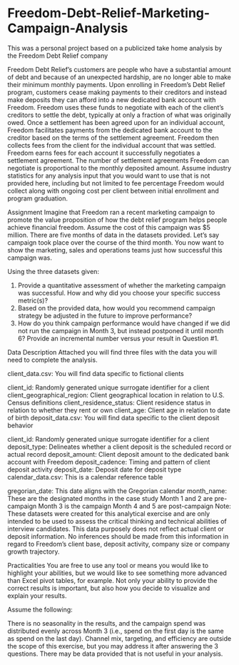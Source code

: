 # Freedom-Debt-Relief-Marketing-Campaign-Analysis

This was a personal project based on a publicized take home analysis by the Freedom Debt Relief company

Freedom Debt Relief’s customers are people who have a substantial amount of debt and because of an unexpected hardship, are no longer able to make their minimum monthly payments. Upon enrolling in Freedom’s Debt Relief program, customers cease making payments to their creditors and instead make deposits they can afford into a new dedicated bank account with Freedom. Freedom uses these funds to negotiate with each of the client’s creditors to settle the debt, typically at only a fraction of what was originally owed. Once a settlement has been agreed upon for an individual account, Freedom facilitates payments from the dedicated bank account to the creditor based on the terms of the settlement agreement. Freedom then collects fees from the client for the individual account that was settled. Freedom earns fees for each account it successfully negotiates a settlement agreement. The number of settlement agreements Freedom can negotiate is proportional to the monthly deposited amount. Assume industry statistics for any analysis input that you would want to use that is not provided here, including but not limited to fee percentage Freedom would collect along with ongoing cost per client between initial enrollment and program graduation.

Assignment
Imagine that Freedom ran a recent marketing campaign to promote the value proposition of how the debt relief program helps people achieve financial freedom. Assume the cost of this campaign was $5 million. There are five months of data in the datasets provided. Let’s say campaign took place over the course of the third month. You now want to show the marketing, sales and operations teams just how successful this campaign was.

Using the three datasets given:

1. Provide a quantitative assessment of whether the marketing campaign was successful. How and why did you choose your specific success metric(s)?
2. Based on the provided data, how would you recommend campaign strategy be adjusted in the future to improve performance?
3. How do you think campaign performance would have changed if we did not run the campaign in Month 3, but instead postponed it until month 6? Provide an incremental number versus your result in Question #1.

Data Description
Attached you will find three files with the data you will need to complete the analysis.

client_data.csv: You will find data specific to fictional clients

client_id: Randomly generated unique surrogate identifier for a client
client_geographical_region: Client geographical location in relation to U.S. Census definitions
client_residence_status: Client residence status in relation to whether they rent or own
client_age: Client age in relation to date of birth
deposit_data.csv: You will find data specific to the client deposit behavior

client_id: Randomly generated unique surrogate identifier for a client
deposit_type: Delineates whether a client deposit is the scheduled record or actual record
deposit_amount: Client deposit amount to the dedicated bank account with Freedom
deposit_cadence: Timing and pattern of client deposit activity
deposit_date: Deposit date for deposit type
calendar_data.csv: This is a calendar reference table

gregorian_date: This date aligns with the Gregorian calendar
month_name: These are the designated months in the case study
Month 1 and 2 are pre-campaign
Month 3 is the campaign
Month 4 and 5 are post-campaign
Note: These datasets were created for this analytical exercise and are only intended to be used to assess the critical thinking and technical abilities of interview candidates. This data purposely does not reflect actual client or deposit information. No inferences should be made from this information in regard to Freedom’s client base, deposit activity, company size or company growth trajectory.

Practicalities
You are free to use any tool or means you would like to highlight your abilities, but we would like to see something more advanced than Excel pivot tables, for example. Not only your ability to provide the correct results is important, but also how you decide to visualize and explain your results.

Assume the following:

There is no seasonality in the results, and the campaign spend was distributed evenly across Month 3 (i.e., spend on the first day is the same as spend on the last day).
Channel mix, targeting, and efficiency are outside the scope of this exercise, but you may address it after answering the 3 questions.
There may be data provided that is not useful in your analysis.
